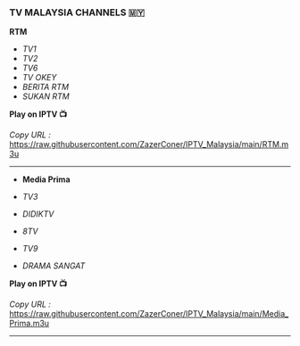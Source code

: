 ### TV MALAYSIA CHANNELS :malaysia:

**RTM**

- _TV1_
- _TV2_
- _TV6_
- _TV OKEY_
- _BERITA RTM_
- _SUKAN RTM_

**Play on IPTV :tv:**

_Copy URL :_ https://raw.githubusercontent.com/ZazerConer/IPTV_Malaysia/main/RTM.m3u
<br>
<hr>

- **Media Prima**

- _TV3_
- _DIDIKTV_
- _8TV_
- _TV9_
- _DRAMA SANGAT_

**Play on IPTV :tv:**

_Copy URL :_ https://raw.githubusercontent.com/ZazerConer/IPTV_Malaysia/main/Media_Prima.m3u
<br>
<hr>
